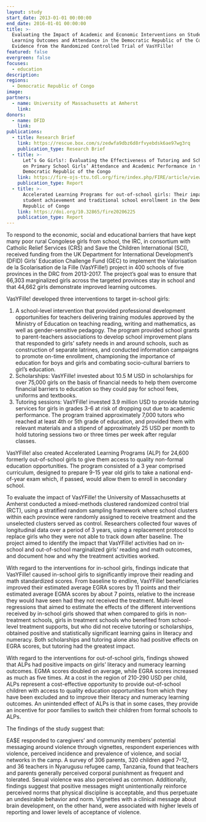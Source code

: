 ```yaml
---
layout: study
start_date: 2013-01-01 00:00:00
end_date: 2016-01-01 00:00:00
title: >-
  Evaluating the Impact of Academic and Economic Interventions on Student
  Learning Outcomes and Attendance in the Democratic Republic of the Congo:
  Evidence from the Randomized Controlled Trial of VasYFille!
featured: false
evergreen: false
focuses:
  - education
description:
regions:
  - Democratic Republic of Congo
image:
partners:
  - name: University of Massachusetts at Amherst
    link:
donors:
  - name: DFID
    link:
publications:
  - title: Research Brief
    link: https://rescue.box.com/s/zedwfa9dbz6d8rfvyebdsk6ae97wg3rq
    publication_type: Research Brief
  - title: >-
      Let’s Go Girls!: Evaluating the Effectiveness of Tutoring and Scholarships
      on Primary School Girls’ Attendance and Academic Performance in the
      Democratic Republic of the Congo 
    link: https://fire-ojs-ttu.tdl.org/fire/index.php/FIRE/article/view/222
    publication_type: Report
  - title: >-
      Accelerated Learning Programs for out-of-school girls: Their impact on
      student achievement and traditional school enrollment in the Democratic
      Republic of Congo
    link: https://doi.org/10.32865/fire20206225
    publication_type: Report
---
```

To respond to the economic, social and educational barriers that have kept many poor rural Congolese girls from school, the IRC, in consortium with Catholic Relief Services (CRS) and Save the Children International (SCI), received funding from the UK Department for International Development’s (DFID) Girls’ Education Challenge Fund (GEC) to implement the Valorisation de la Scolarisation de la Fille (VasYFille\!) project in 400 schools of five provinces in the DRC from 2013-2017. The project’s goal was to ensure that 66,303 marginalized girls across the targeted provinces stay in school and that 44,662 girls demonstrate improved learning outcomes.&nbsp;

VasYFille\! developed three interventions to target in-school girls:&nbsp;

1. A school-level intervention that provided professional development opportunities for teachers delivering training modules approved by the Ministry of Education on teaching reading, writing and mathematics, as well as gender-sensitive pedagogy. The program provided school grants to parent-teachers associations to develop school improvement plans that responded to girls’ safety needs in and around schools, such as construction of separate latrines, and conducted information campaigns to promote on-time enrollment, championing the importance of education for boys and girls and combating socio-cultural barriers to girl’s education.
2. Scholarships: VasYFille\! invested about 10.5 M USD in scholarships for over 75,000 girls on the basis of financial needs to help them overcome financial barriers to education so they could pay for school fees, uniforms and textbooks.&nbsp;
3. Tutoring sessions: VasYFille\! invested 3.9 million USD to provide tutoring services for girls in grades 3-6 at risk of dropping out due to academic performance. The program trained approximately 7,000 tutors who reached at least 4th or 5th grade of education, and provided them with relevant materials and a stipend of approximately 25 USD per month to hold tutoring sessions two or three times per week after regular classes.&nbsp;

VasYFille\! also created Accelerated Learning Programs (ALP) for 24,600 formerly out-of-school girls to give them access to quality non-formal education opportunities. The program consisted of a 3 year comprised curriculum, designed to prepare 9-15 year old girls to take a national end-of-year exam which, if passed, would allow them to enroll in secondary school.&nbsp;

To evaluate the impact of VasYFille\! the University of Massachusetts at Amherst conducted a mixed-methods clustered randomized control trial (RCT), using a stratified random sampling framework where school clusters within each province were randomly assigned to receive treatment and the unselected clusters served as control. Researchers collected four waves of longitudinal data over a period of 3 years, using a replacement protocol to replace girls who they were not able to track down after baseline. The project aimed to identify the impact that VasYFille\! activities had on in-school and out-of-school marginalized girls’ reading and math outcomes, and document how and why the treatment activities worked.&nbsp;

With regard to the interventions for in-school girls, findings indicate that VasYFille\! caused in-school girls to significantly improve their reading and math standardized scores. From baseline to endline, VasYFille\! beneficiaries improved their estimated average EGRA scores by 11 points and their estimated average EGMA scores by about 7 points, relative to the increase they would have seen had they not received the treatment. Multi-level regressions that aimed to estimate the effects of the different interventions received by in-school girls showed that when compared to girls in non-treatment schools, girls in treatment schools who benefited from school-level treatment supports, but who did not receive tutoring or scholarships, obtained positive and statistically significant learning gains in literacy and numeracy. Both scholarships and tutoring alone also had positive effects on EGRA scores, but tutoring had the greatest impact.&nbsp;

With regard to the interventions for out-of-school girls, findings showed that ALPs had positive impacts on girls’ literacy and numeracy learning outcomes. EGMA scores doubled on average, while EGRA scores increased as much as five times. At a cost in the region of 210-290 USD per child, ALPs represent a cost-effective opportunity to provide out-of-school children with access to quality education opportunities from which they have been excluded and to improve their literacy and numeracy learning outcomes. An unintended effect of ALPs is that in some cases, they provide an incentive for poor families to switch their children from formal schools to ALPs.&nbsp;

The findings of the study suggest that:&nbsp;

EA$E responded to caregivers’ and community members’ potential messaging around violence through vignettes, respondent experiences with violence, perceived incidence and prevalence of violence, and social networks in the camp. A survey of 306 parents, 320 children aged 7–12, and 36 teachers in Nyarugusu refugee camp, Tanzania, found that teachers and parents generally perceived corporal punishment as frequent and tolerated. Sexual violence was also perceived as common. Additionally, findings suggest that positive messages might unintentionally reinforce perceived norms that physical discipline is acceptable, and thus perpetuate an undesirable behavior and norm. Vignettes with a clinical message about brain development, on the other hand, were associated with higher levels of reporting and lower levels of acceptance of violence.